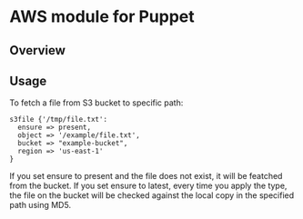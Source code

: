 # AWS module for Puppet

## Overview

## Usage

To fetch a file from S3 bucket to specific path:

```puppet
s3file {'/tmp/file.txt':
  ensure => present,
  object => '/example/file.txt',
  bucket => "example-bucket",
  region => 'us-east-1'
}
```

If you set ensure to present and the file does not exist, it will be featched from the bucket. If you set ensure to latest, every time you apply the type, the file on the bucket will be checked against the local copy in the specified path using MD5. 
